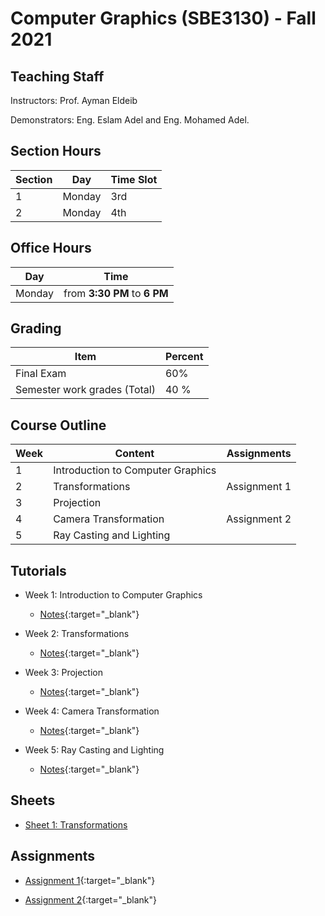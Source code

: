 # Computer  Graphics \(SBE3130\) - Fall 2021

## Teaching Staff

Instructors: Prof. Ayman Eldeib

Demonstrators:  Eng. Eslam Adel and Eng. Mohamed Adel.  


## Section Hours

| Section | Day | Time Slot |
|---------|-----|-----------|
|   1     | Monday | 3rd |
|   2     | Monday | 4th |

## Office Hours

| Day | Time |
|-----|-----------|
| Monday | from **3:30 PM** to **6 PM** |

## Grading

| Item | Percent  |
|-----|-----------|
| Final Exam | 60%  |
| Semester work grades (Total) | 40 % |


## Course Outline

| Week | Content |  Assignments
|------|-----------------|-----|
|   1  | Introduction to Computer Graphics| |
|   2  | Transformations | Assignment 1|
|   3  | Projection | |
|   4  | Camera Transformation |  Assignment 2 |
|   5  | Ray Casting and Lighting |   |

## Tutorials

* Week 1: Introduction to Computer Graphics
    * [Notes](https://sbme-tutorials.github.io/CG-Notes/Fall2021/notes/1-week1.html){:target="_blank"}

* Week 2: Transformations
    * [Notes](https://sbme-tutorials.github.io/CG-Notes/Fall2021/notes/2-week2.html){:target="_blank"}

* Week 3: Projection
    * [Notes](https://sbme-tutorials.github.io/CG-Notes/Fall2021/notes/3-week3.html){:target="_blank"}

* Week 4: Camera Transformation
    * [Notes](https://sbme-tutorials.github.io/CG-Notes/Fall2021/notes/4-week4.html){:target="_blank"}

* Week 5: Ray Casting and Lighting
    * [Notes](https://sbme-tutorials.github.io/CG-Notes/Fall2021/notes/5-week5.html){:target="_blank"}



## Sheets 

* [Sheet 1: Transformations](https://sbme-tutorials.github.io/CG-Notes/Fall2021/notes/Sheet1.pdf)

## Assignments


* [Assignment 1](https://sbme-tutorials.github.io/CG-Notes/Fall2021/assignments/assignment1.html){:target="_blank"}

* [Assignment 2](https://sbme-tutorials.github.io/CG-Notes/Fall2021/assignments/assignment2.html){:target="_blank"}




